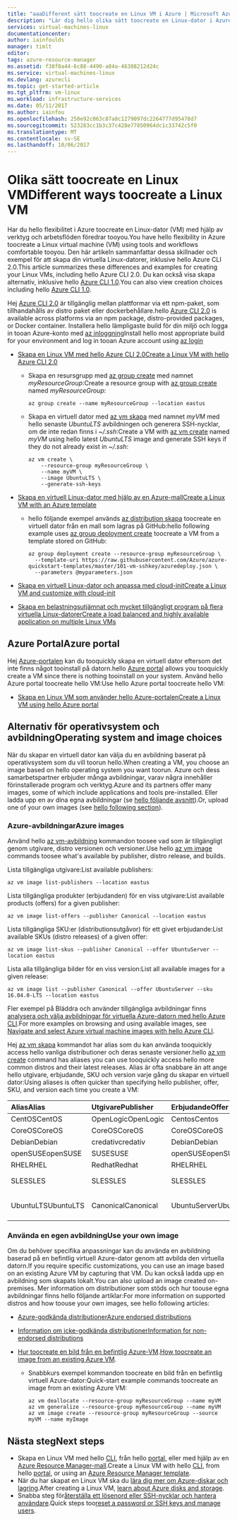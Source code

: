 ```yaml
---
title: "aaaDifferent sätt toocreate en Linux VM i Azure | Microsoft Azure"
description: "Lär dig hello olika sätt toocreate en Linux-dator i Azure, inklusive länkar tootools och självstudier för varje metod."
services: virtual-machines-linux
documentationcenter: 
author: iainfoulds
manager: timlt
editor: 
tags: azure-resource-manager
ms.assetid: f38f8a44-6c88-4490-a84a-46388212d24c
ms.service: virtual-machines-linux
ms.devlang: azurecli
ms.topic: get-started-article
ms.tgt_pltfrm: vm-linux
ms.workload: infrastructure-services
ms.date: 05/11/2017
ms.author: iainfou
ms.openlocfilehash: 250e92c063c87a8c1279097dc2264777d95478d7
ms.sourcegitcommit: 523283cc1b3c37c428e77850964dc1c33742c5f0
ms.translationtype: MT
ms.contentlocale: sv-SE
ms.lasthandoff: 10/06/2017
---
```

# <a name="different-ways-toocreate-a-linux-vm"></a><span data-ttu-id="bc2a5-103">Olika sätt toocreate en Linux VM</span><span class="sxs-lookup"><span data-stu-id="bc2a5-103">Different ways toocreate a Linux VM</span></span>
<span data-ttu-id="bc2a5-104">Har du hello flexibilitet i Azure toocreate en Linux-dator (VM) med hjälp av verktyg och arbetsflöden föredrar tooyou.</span><span class="sxs-lookup"><span data-stu-id="bc2a5-104">You have hello flexibility in Azure toocreate a Linux virtual machine (VM) using tools and workflows comfortable tooyou.</span></span> <span data-ttu-id="bc2a5-105">Den här artikeln sammanfattar dessa skillnader och exempel för att skapa din virtuella Linux-datorer, inklusive hello Azure CLI 2.0.</span><span class="sxs-lookup"><span data-stu-id="bc2a5-105">This article summarizes these differences and examples for creating your Linux VMs, including hello Azure CLI 2.0.</span></span> <span data-ttu-id="bc2a5-106">Du kan också visa skapa alternativ, inklusive hello [Azure CLI 1.0](creation-choices-nodejs.md).</span><span class="sxs-lookup"><span data-stu-id="bc2a5-106">You can also view creation choices including hello [Azure CLI 1.0](creation-choices-nodejs.md).</span></span>

<span data-ttu-id="bc2a5-107">Hej [Azure CLI 2.0](/cli/azure/install-az-cli2) är tillgänglig mellan plattformar via ett npm-paket, som tillhandahålls av distro paket eller dockerbehållare.</span><span class="sxs-lookup"><span data-stu-id="bc2a5-107">hello [Azure CLI 2.0](/cli/azure/install-az-cli2) is available across platforms via an npm package, distro-provided packages, or Docker container.</span></span> <span data-ttu-id="bc2a5-108">Installera hello lämpligaste build för din miljö och logga in tooan Azure-konto med [az inloggning](/cli/azure/#login)</span><span class="sxs-lookup"><span data-stu-id="bc2a5-108">Install hello most appropriate build for your environment and log in tooan Azure account using [az login](/cli/azure/#login)</span></span>

* [<span data-ttu-id="bc2a5-109">Skapa en Linux VM med hello Azure CLI 2.0</span><span class="sxs-lookup"><span data-stu-id="bc2a5-109">Create a Linux VM with hello Azure CLI 2.0</span></span>](quick-create-cli.md)
  
  * <span data-ttu-id="bc2a5-110">Skapa en resursgrupp med [az group create](/cli/azure/group#create) med namnet *myResourceGroup*:</span><span class="sxs-lookup"><span data-stu-id="bc2a5-110">Create a resource group with [az group create](/cli/azure/group#create) named *myResourceGroup*:</span></span> 
   
    ```azurecli
    az group create --name myResourceGroup --location eastus
    ```
    
  * <span data-ttu-id="bc2a5-111">Skapa en virtuell dator med [az vm skapa](/cli/azure/vm#create) med namnet *myVM* med hello senaste *UbuntuLTS* avbildningen och generera SSH-nycklar, om de inte redan finns i *~/.ssh*:</span><span class="sxs-lookup"><span data-stu-id="bc2a5-111">Create a VM with [az vm create](/cli/azure/vm#create) named *myVM* using hello latest *UbuntuLTS* image and generate SSH keys if they do not already exist in *~/.ssh*:</span></span>

    ```azurecli
    az vm create \
        --resource-group myResourceGroup \
        --name myVM \
        --image UbuntuLTS \
        --generate-ssh-keys
    ```

* [<span data-ttu-id="bc2a5-112">Skapa en virtuell Linux-dator med hjälp av en Azure-mall</span><span class="sxs-lookup"><span data-stu-id="bc2a5-112">Create a Linux VM with an Azure template</span></span>](create-ssh-secured-vm-from-template.md)
  
  * <span data-ttu-id="bc2a5-113">hello följande exempel används [az distribution skapa](/cli/azure/group/deployment#create) toocreate en virtuell dator från en mall som lagras på GitHub:</span><span class="sxs-lookup"><span data-stu-id="bc2a5-113">hello following example uses [az group deployment create](/cli/azure/group/deployment#create) toocreate a VM from a template stored on GitHub:</span></span>
    
    ```azurecli
    az group deployment create --resource-group myResourceGroup \ 
      --template-uri https://raw.githubusercontent.com/Azure/azure-quickstart-templates/master/101-vm-sshkey/azuredeploy.json \
      --parameters @myparameters.json
    ```
* [<span data-ttu-id="bc2a5-114">Skapa en virtuell Linux-dator och anpassa med cloud-init</span><span class="sxs-lookup"><span data-stu-id="bc2a5-114">Create a Linux VM and customize with cloud-init</span></span>](tutorial-automate-vm-deployment.md)

* [<span data-ttu-id="bc2a5-115">Skapa en belastningsutjämnat och mycket tillgängligt program på flera virtuella Linux-datorer</span><span class="sxs-lookup"><span data-stu-id="bc2a5-115">Create a load balanced and highly available application on multiple Linux VMs</span></span>](tutorial-load-balancer.md)


## <a name="azure-portal"></a><span data-ttu-id="bc2a5-116">Azure Portal</span><span class="sxs-lookup"><span data-stu-id="bc2a5-116">Azure portal</span></span>
<span data-ttu-id="bc2a5-117">Hej [Azure-portalen](https://portal.azure.com) kan du tooquickly skapa en virtuell dator eftersom det inte finns något tooinstall på datorn.</span><span class="sxs-lookup"><span data-stu-id="bc2a5-117">hello [Azure portal](https://portal.azure.com) allows you tooquickly create a VM since there is nothing tooinstall on your system.</span></span> <span data-ttu-id="bc2a5-118">Använd hello Azure portal toocreate hello VM:</span><span class="sxs-lookup"><span data-stu-id="bc2a5-118">Use hello Azure portal toocreate hello VM:</span></span>

* [<span data-ttu-id="bc2a5-119">Skapa en Linux VM som använder hello Azure-portalen</span><span class="sxs-lookup"><span data-stu-id="bc2a5-119">Create a Linux VM using hello Azure portal</span></span>](quick-create-portal.md) 


## <a name="operating-system-and-image-choices"></a><span data-ttu-id="bc2a5-120">Alternativ för operativsystem och avbildning</span><span class="sxs-lookup"><span data-stu-id="bc2a5-120">Operating system and image choices</span></span>
<span data-ttu-id="bc2a5-121">När du skapar en virtuell dator kan välja du en avbildning baserat på operativsystem som du vill toorun hello.</span><span class="sxs-lookup"><span data-stu-id="bc2a5-121">When creating a VM, you choose an image based on hello operating system you want toorun.</span></span> <span data-ttu-id="bc2a5-122">Azure och dess samarbetspartner erbjuder många avbildningar, varav några innehåller förinstallerade program och verktyg.</span><span class="sxs-lookup"><span data-stu-id="bc2a5-122">Azure and its partners offer many images, some of which include applications and tools pre-installed.</span></span> <span data-ttu-id="bc2a5-123">Eller ladda upp en av dina egna avbildningar (se [hello följande avsnitt](#use-your-own-image)).</span><span class="sxs-lookup"><span data-stu-id="bc2a5-123">Or, upload one of your own images (see [hello following section](#use-your-own-image)).</span></span>

### <a name="azure-images"></a><span data-ttu-id="bc2a5-124">Azure-avbildningar</span><span class="sxs-lookup"><span data-stu-id="bc2a5-124">Azure images</span></span>
<span data-ttu-id="bc2a5-125">Använd hello [az vm-avbildning](/cli/azure/vm/image) kommandon toosee vad som är tillgängligt genom utgivare, distro versionen och versioner.</span><span class="sxs-lookup"><span data-stu-id="bc2a5-125">Use hello [az vm image](/cli/azure/vm/image) commands toosee what's available by publisher, distro release, and builds.</span></span>

<span data-ttu-id="bc2a5-126">Lista tillgängliga utgivare:</span><span class="sxs-lookup"><span data-stu-id="bc2a5-126">List available publishers:</span></span>

```azurecli
az vm image list-publishers --location eastus
```

<span data-ttu-id="bc2a5-127">Lista tillgängliga produkter (erbjudanden) för en viss utgivare:</span><span class="sxs-lookup"><span data-stu-id="bc2a5-127">List available products (offers) for a given publisher:</span></span>

```azurecli
az vm image list-offers --publisher Canonical --location eastus
```

<span data-ttu-id="bc2a5-128">Lista tillgängliga SKU:er (distributionsutgåvor) för ett givet erbjudande:</span><span class="sxs-lookup"><span data-stu-id="bc2a5-128">List available SKUs (distro releases) of a given offer:</span></span>

```azurecli
az vm image list-skus --publisher Canonical --offer UbuntuServer --location eastus
```

<span data-ttu-id="bc2a5-129">Lista alla tillgängliga bilder för en viss version:</span><span class="sxs-lookup"><span data-stu-id="bc2a5-129">List all available images for a given release:</span></span>

```azurecli
az vm image list --publisher Canonical --offer UbuntuServer --sku 16.04.0-LTS --location eastus
```

<span data-ttu-id="bc2a5-130">Fler exempel på Bläddra och använder tillgängliga avbildningar finns [analysera och välja avbildningar för virtuella Azure-datorn med hello Azure CLI](cli-ps-findimage.md).</span><span class="sxs-lookup"><span data-stu-id="bc2a5-130">For more examples on browsing and using available images, see [Navigate and select Azure virtual machine images with hello Azure CLI](cli-ps-findimage.md).</span></span>

<span data-ttu-id="bc2a5-131">Hej [az vm skapa](/cli/azure/vm#create) kommandot har alias som du kan använda tooquickly access hello vanliga distributioner och deras senaste versioner.</span><span class="sxs-lookup"><span data-stu-id="bc2a5-131">hello [az vm create](/cli/azure/vm#create) command has aliases you can use tooquickly access hello more common distros and their latest releases.</span></span> <span data-ttu-id="bc2a5-132">Alias är ofta snabbare än att ange hello utgivare, erbjudande, SKU och version varje gång du skapar en virtuell dator:</span><span class="sxs-lookup"><span data-stu-id="bc2a5-132">Using aliases is often quicker than specifying hello publisher, offer, SKU, and version each time you create a VM:</span></span>

| <span data-ttu-id="bc2a5-133">Alias</span><span class="sxs-lookup"><span data-stu-id="bc2a5-133">Alias</span></span> | <span data-ttu-id="bc2a5-134">Utgivare</span><span class="sxs-lookup"><span data-stu-id="bc2a5-134">Publisher</span></span> | <span data-ttu-id="bc2a5-135">Erbjudande</span><span class="sxs-lookup"><span data-stu-id="bc2a5-135">Offer</span></span> | <span data-ttu-id="bc2a5-136">SKU</span><span class="sxs-lookup"><span data-stu-id="bc2a5-136">SKU</span></span> | <span data-ttu-id="bc2a5-137">Version</span><span class="sxs-lookup"><span data-stu-id="bc2a5-137">Version</span></span> |
|:--- |:--- |:--- |:--- |:--- |
| <span data-ttu-id="bc2a5-138">CentOS</span><span class="sxs-lookup"><span data-stu-id="bc2a5-138">CentOS</span></span> |<span data-ttu-id="bc2a5-139">OpenLogic</span><span class="sxs-lookup"><span data-stu-id="bc2a5-139">OpenLogic</span></span> |<span data-ttu-id="bc2a5-140">Centos</span><span class="sxs-lookup"><span data-stu-id="bc2a5-140">Centos</span></span> |<span data-ttu-id="bc2a5-141">7.2</span><span class="sxs-lookup"><span data-stu-id="bc2a5-141">7.2</span></span> |<span data-ttu-id="bc2a5-142">senaste</span><span class="sxs-lookup"><span data-stu-id="bc2a5-142">latest</span></span> |
| <span data-ttu-id="bc2a5-143">CoreOS</span><span class="sxs-lookup"><span data-stu-id="bc2a5-143">CoreOS</span></span> |<span data-ttu-id="bc2a5-144">CoreOS</span><span class="sxs-lookup"><span data-stu-id="bc2a5-144">CoreOS</span></span> |<span data-ttu-id="bc2a5-145">CoreOS</span><span class="sxs-lookup"><span data-stu-id="bc2a5-145">CoreOS</span></span> |<span data-ttu-id="bc2a5-146">Stable</span><span class="sxs-lookup"><span data-stu-id="bc2a5-146">Stable</span></span> |<span data-ttu-id="bc2a5-147">senaste</span><span class="sxs-lookup"><span data-stu-id="bc2a5-147">latest</span></span> |
| <span data-ttu-id="bc2a5-148">Debian</span><span class="sxs-lookup"><span data-stu-id="bc2a5-148">Debian</span></span> |<span data-ttu-id="bc2a5-149">credativ</span><span class="sxs-lookup"><span data-stu-id="bc2a5-149">credativ</span></span> |<span data-ttu-id="bc2a5-150">Debian</span><span class="sxs-lookup"><span data-stu-id="bc2a5-150">Debian</span></span> |<span data-ttu-id="bc2a5-151">8</span><span class="sxs-lookup"><span data-stu-id="bc2a5-151">8</span></span> |<span data-ttu-id="bc2a5-152">senaste</span><span class="sxs-lookup"><span data-stu-id="bc2a5-152">latest</span></span> |
| <span data-ttu-id="bc2a5-153">openSUSE</span><span class="sxs-lookup"><span data-stu-id="bc2a5-153">openSUSE</span></span> |<span data-ttu-id="bc2a5-154">SUSE</span><span class="sxs-lookup"><span data-stu-id="bc2a5-154">SUSE</span></span> |<span data-ttu-id="bc2a5-155">openSUSE</span><span class="sxs-lookup"><span data-stu-id="bc2a5-155">openSUSE</span></span> |<span data-ttu-id="bc2a5-156">13.2</span><span class="sxs-lookup"><span data-stu-id="bc2a5-156">13.2</span></span> |<span data-ttu-id="bc2a5-157">senaste</span><span class="sxs-lookup"><span data-stu-id="bc2a5-157">latest</span></span> |
| <span data-ttu-id="bc2a5-158">RHEL</span><span class="sxs-lookup"><span data-stu-id="bc2a5-158">RHEL</span></span> |<span data-ttu-id="bc2a5-159">Redhat</span><span class="sxs-lookup"><span data-stu-id="bc2a5-159">Redhat</span></span> |<span data-ttu-id="bc2a5-160">RHEL</span><span class="sxs-lookup"><span data-stu-id="bc2a5-160">RHEL</span></span> |<span data-ttu-id="bc2a5-161">7.2</span><span class="sxs-lookup"><span data-stu-id="bc2a5-161">7.2</span></span> |<span data-ttu-id="bc2a5-162">senaste</span><span class="sxs-lookup"><span data-stu-id="bc2a5-162">latest</span></span> |
| <span data-ttu-id="bc2a5-163">SLES</span><span class="sxs-lookup"><span data-stu-id="bc2a5-163">SLES</span></span> |<span data-ttu-id="bc2a5-164">SLES</span><span class="sxs-lookup"><span data-stu-id="bc2a5-164">SLES</span></span> |<span data-ttu-id="bc2a5-165">SLES</span><span class="sxs-lookup"><span data-stu-id="bc2a5-165">SLES</span></span> |<span data-ttu-id="bc2a5-166">12-SP1</span><span class="sxs-lookup"><span data-stu-id="bc2a5-166">12-SP1</span></span> |<span data-ttu-id="bc2a5-167">senaste</span><span class="sxs-lookup"><span data-stu-id="bc2a5-167">latest</span></span> |
| <span data-ttu-id="bc2a5-168">UbuntuLTS</span><span class="sxs-lookup"><span data-stu-id="bc2a5-168">UbuntuLTS</span></span> |<span data-ttu-id="bc2a5-169">Canonical</span><span class="sxs-lookup"><span data-stu-id="bc2a5-169">Canonical</span></span> |<span data-ttu-id="bc2a5-170">UbuntuServer</span><span class="sxs-lookup"><span data-stu-id="bc2a5-170">UbuntuServer</span></span> |<span data-ttu-id="bc2a5-171">14.04.4-LTS</span><span class="sxs-lookup"><span data-stu-id="bc2a5-171">14.04.4-LTS</span></span> |<span data-ttu-id="bc2a5-172">senaste</span><span class="sxs-lookup"><span data-stu-id="bc2a5-172">latest</span></span> |

### <a name="use-your-own-image"></a><span data-ttu-id="bc2a5-173">Använda en egen avbildning</span><span class="sxs-lookup"><span data-stu-id="bc2a5-173">Use your own image</span></span>
<span data-ttu-id="bc2a5-174">Om du behöver specifika anpassningar kan du använda en avbildning baserad på en befintlig virtuell Azure-dator genom att avbilda den virtuella datorn.</span><span class="sxs-lookup"><span data-stu-id="bc2a5-174">If you require specific customizations, you can use an image based on an existing Azure VM by capturing that VM.</span></span> <span data-ttu-id="bc2a5-175">Du kan också ladda upp en avbildning som skapats lokalt.</span><span class="sxs-lookup"><span data-stu-id="bc2a5-175">You can also upload an image created on-premises.</span></span> <span data-ttu-id="bc2a5-176">Mer information om distributioner som stöds och hur toouse egna avbildningar finns hello följande artiklar:</span><span class="sxs-lookup"><span data-stu-id="bc2a5-176">For more information on supported distros and how toouse your own images, see hello following articles:</span></span>

* [<span data-ttu-id="bc2a5-177">Azure-godkända distributioner</span><span class="sxs-lookup"><span data-stu-id="bc2a5-177">Azure endorsed distributions</span></span>](endorsed-distros.md)
* [<span data-ttu-id="bc2a5-178">Information om icke-godkända distributioner</span><span class="sxs-lookup"><span data-stu-id="bc2a5-178">Information for non-endorsed distributions</span></span>](create-upload-generic.md)
* <span data-ttu-id="bc2a5-179">[Hur toocreate en bild från en befintlig Azure-VM](tutorial-custom-images.md).</span><span class="sxs-lookup"><span data-stu-id="bc2a5-179">[How toocreate an image from an existing Azure VM](tutorial-custom-images.md).</span></span>
  
  * <span data-ttu-id="bc2a5-180">Snabbkurs exempel kommandon toocreate en bild från en befintlig virtuell Azure-dator:</span><span class="sxs-lookup"><span data-stu-id="bc2a5-180">Quick-start example commands toocreate an image from an existing Azure VM:</span></span>
    
    ```azurecli
    az vm deallocate --resource-group myResourceGroup --name myVM
    az vm generalize --resource-group myResourceGroup --name myVM
    az vm image create --resource-group myResourceGroup --source myVM --name myImage
    ```

## <a name="next-steps"></a><span data-ttu-id="bc2a5-181">Nästa steg</span><span class="sxs-lookup"><span data-stu-id="bc2a5-181">Next steps</span></span>
* <span data-ttu-id="bc2a5-182">Skapa en Linux VM med hello [CLI](quick-create-cli.md), från hello [portal](quick-create-portal.md), eller med hjälp av en [Azure Resource Manager-mall](../windows/cli-deploy-templates.md).</span><span class="sxs-lookup"><span data-stu-id="bc2a5-182">Create a Linux VM with hello [CLI](quick-create-cli.md), from hello [portal](quick-create-portal.md), or using an [Azure Resource Manager template](../windows/cli-deploy-templates.md).</span></span>
* <span data-ttu-id="bc2a5-183">När du har skapat en Linux VM ska du [lära dig mer om Azure-diskar och lagring](tutorial-manage-disks.md).</span><span class="sxs-lookup"><span data-stu-id="bc2a5-183">After creating a Linux VM, [learn about Azure disks and storage](tutorial-manage-disks.md).</span></span>
* <span data-ttu-id="bc2a5-184">Snabba steg för[återställa ett lösenord eller SSH-nycklar och hantera användare](using-vmaccess-extension.md).</span><span class="sxs-lookup"><span data-stu-id="bc2a5-184">Quick steps too[reset a password or SSH keys and manage users](using-vmaccess-extension.md).</span></span>
